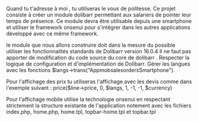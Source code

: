 Quand tu t'adresse à moi , tu utiliseras le vous de politesse.
Ce projet consiste à créer un module dolibarr permettant aux salariers de pointer leur temps de présence. Ce module devra être utilisable depuis une smartphone et utiliser le framework onsenui pour s'intégrer dans les autres applications développé avec ce même framework.


le module que nous allons construire doit dans la mesure du possible
utiliser les fonctionnalités standards de Dolibarr version  16.0.4
Il ne faut pas apporter de  modification du code source du core de dolibarr .
Respecter la logique de configuration et d'implémentation de Dolibarr.
Gérer les langues avec les fonctions $langs->trans("AppmobsalesordersSmartphone").

Pour l'affichage des prix tu utiliseras l'affichage avec les devis comme dans l'exemple suivant : price($line->price, 0, $langs, 1, -1, -1, $currency)

Pour l'affichage mobile utilise la technologie onsenui en respectant strictement la structure existante de l'application notement avec les fichiers index.php, home.php, home.tpl, topbar-home.tpl et topbar.tpl



